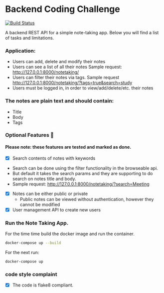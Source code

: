 # Backend Coding Challenge

[![Build Status](https://github.com/Thermondo/backend-code-challenge/actions/workflows/main.yml/badge.svg?event=push)](https://github.com/Thermondo/backend-code-challenge/actions)

A backend REST API for a simple note-taking app. Below you will find a list of tasks and limitations.


### Application:

* Users can add, delete and modify their notes
* Users can see a list of all their notes
  Sample request: http://127.0.0.1:8000/notetaking/
* Users can filter their notes via tags.
  Sample request http://127.0.0.1:8000/notetaking/?tags=true&search=study
* Users must be logged in, in order to view/add/delete/etc. their notes

### The notes are plain text and should contain:

* Title
* Body
* Tags

### Optional Features 🚀
#### Please note: these features are tested and marked as done.

* [x] Search contents of notes with keywords
* Search can be done using the filter functionality in the browseable api.
* But default it takes the search params and they are supporting to do search on notes title and body.
* Sample request: http://127.0.0.1:8000/notetaking/?search=Meeting
* [x] Notes can be either public or private
    * Public notes can be viewed without authentication, however they cannot be modified
* [x] User management API to create new users

### Run the Note Taking App.
For the time time build the docker image and run the container.
```bash
docker-compose up --build
```
For the next run:

```bash
docker-compose up
```

### code style complaint
* [x] The code is flake8 compliant.
